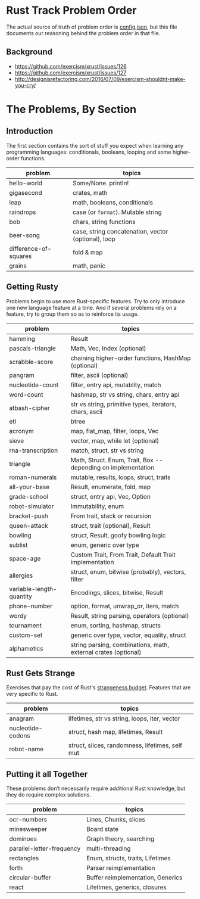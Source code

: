 # Rust Track Problem Order

The actual source of truth of problem order is [config.json](config.json), but this file documents our reasoning behind the problem order in that file.

## Background

- https://github.com/exercism/xrust/issues/126
- https://github.com/exercism/xrust/issues/127
- http://designisrefactoring.com/2016/07/09/exercism-shouldnt-make-you-cry/

# The Problems, By Section

## Introduction

The first section contains the sort of stuff you expect when learning any programming languages: conditionals, booleans, looping and some higher-order functions.

problem | topics
----- | -----
hello-world |  Some/None. println!
gigasecond |  crates, math
leap |  math, booleans, conditionals
raindrops |  case (or `format`). Mutable string
bob |  chars, string functions
beer-song |  case, string concatenation, vector (optional), loop
difference-of-squares |  fold & map
grains | math, panic

## Getting Rusty

Problems begin to use more Rust-specific features. Try to only introduce one new language feature at a time. And if several problems rely on a feature, try to group them so as to reinforce its usage.

problem | topics
----- | -----
hamming |  Result
pascals-triangle | Math, Vec, Index (optional)
scrabble-score |  chaining higher-order functions, HashMap (optional)
pangram | filter, ascii (optional)
nucleotide-count |  filter, entry api, mutablity, match
word-count |  hashmap, str vs string, chars, entry api
atbash-cipher | str vs string, primitive types, iterators, chars, ascii
etl |  btree
acronym |  map, flat_map, filter, loops, Vec
sieve |  vector, map, while let (optional)
rna-transcription |  match, struct, str vs string
triangle | Math, Struct. Enum, Trait, Box -- depending on implementation
roman-numerals |  mutable, results, loops, struct, traits
all-your-base |  Result, enumerate, fold, map
grade-school |  struct, entry api, Vec, Option
robot-simulator | Immutability, enum
bracket-push | From trait, stack or recursion
queen-attack |  struct, trait (optional), Result
bowling | struct, Result, goofy bowling logic
sublist |  enum, generic over type
space-age | Custom Trait, From Trait, Default Trait implementation
allergies |  struct, enum, bitwise (probably), vectors, filter
variable-length-quantity | Encodings, slices, bitwise, Result
phone-number |  option, format, unwrap_or, iters, match
wordy | Result, string parsing, operators (optional)
tournament |  enum, sorting, hashmap, structs
custom-set |  generic over type, vector, equality, struct
alphametics | string parsing, combinations, math, external crates (optional)

## Rust Gets Strange

Exercises that pay the cost of Rust's [strangeness budget](http://words.steveklabnik.com/the-language-strangeness-budget). Features that are very specific to Rust.

problem | topics
----- | -----
anagram |  lifetimes, str vs string, loops, iter, vector
nucleotide-codons |  struct, hash map, lifetimes, Result
robot-name |  struct, slices, randomness, lifetimes, self mut

## Putting it all Together

These problems don’t necessarily require additional Rust knowledge, but they do require complex solutions.

problem | topics
----- | -----
ocr-numbers | Lines, Chunks, slices
minesweeper |  Board state
dominoes |  Graph theory, searching
parallel-letter-frequency | multi-threading
rectangles |  Enum, structs, traits, Lifetimes
forth |  Parser reimplementation
circular-buffer |  Buffer reimplementation, Generics
react |  Lifetimes, generics, closures
